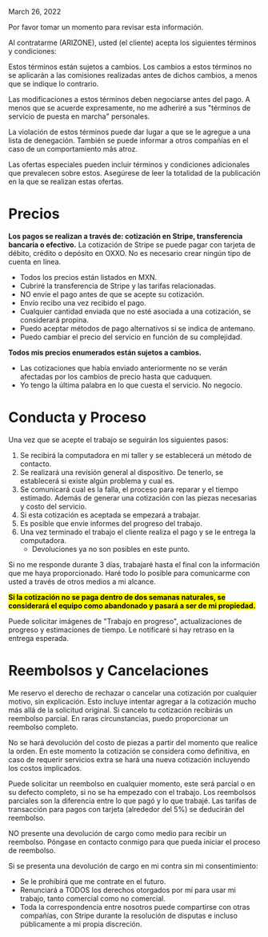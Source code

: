 March 26, 2022

Por favor tomar un momento para revisar esta información.

Al contratarme (ARIZONE), usted (el cliente) acepta los siguientes términos y condiciones:

Estos términos están sujetos a cambios. Los cambios a estos términos no se aplicarán a las comisiones realizadas antes de dichos cambios, a menos que se indique lo contrario.

Las modificaciones a estos términos deben negociarse antes del pago. A menos que se acuerde expresamente, no me adheriré a sus "términos de servicio de puesta en marcha" personales.

La violación de estos términos puede dar lugar a que se le agregue a una lista de denegación. También se puede informar a otros compañías en el caso de un comportamiento más atroz.

Las ofertas especiales pueden incluir términos y condiciones adicionales que prevalecen sobre estos. Asegúrese de leer la totalidad de la publicación en la que se realizan estas ofertas.

# Precios

**Los pagos se realizan a través de: cotización en Stripe, transferencia bancaria o efectivo.**
La cotización de Stripe se puede pagar con tarjeta de débito, crédito o depósito en OXXO. No es necesario crear ningún tipo de cuenta en línea.

- Todos los precios están listados en MXN.
- Cubriré la transferencia de Stripe y las tarifas relacionadas.
- NO envíe el pago antes de que se acepte su cotización.
- Envío recibo una vez recibido el pago.
- Cualquier cantidad enviada que no esté asociada a una cotización, se considerará propina.
- Puedo aceptar métodos de pago alternativos si se indica de antemano.
- Puedo cambiar el precio del servicio en función de su complejidad.

**Todos mis precios enumerados están sujetos a cambios.**

- Las cotizaciones que había enviado anteriormente no se verán afectadas por los cambios de precio hasta que caduquen.
- Yo tengo la última palabra en lo que cuesta el servicio. No negocío.

# Conducta y Proceso

Una vez que se acepte el trabajo se seguirán los siguientes pasos:

1. Se recibirá la computadora en mi taller y se establecerá un método de contacto.
2. Se realizará una revisión general al dispositivo. De tenerlo, se establecerá si existe algún problema y cual es.
3. Se comunicará cual es la falla, el proceso para reparar y el tiempo estimado. Además de generar una cotización con las piezas necesarias y costo del servicio.
4. Si esta cotización es aceptada se empezará a trabajar.
5. Es posible que envíe informes del progreso del trabajo.
6. Una vez terminado el trabajo el cliente realiza el pago y se le entrega la computadora.
   - Devoluciones ya no son posibles en este punto.

Si no me responde durante 3 días, trabajaré hasta el final con la información que me haya proporcionado. Haré todo lo posible para comunicarme con usted a través de otros medios a mi alcance.

<mark>**Si la cotización no se paga dentro de dos semanas naturales, se considerará el equipo como abandonado y pasará a ser de mi propiedad.**</mark>

Puede solicitar imágenes de "Trabajo en progreso", actualizaciones de progreso y estimaciones de tiempo. Le notificaré si hay retraso en la entrega esperada.

# Reembolsos y Cancelaciones

Me reservo el derecho de rechazar o cancelar una cotización por cualquier motivo, sin explicación. Esto incluye intentar agregar a la cotización mucho más allá de la solicitud original. Si cancelo tu cotización recibirás un reembolso parcial. En raras circunstancias, puedo proporcionar un reembolso completo.

No se hará devolución del costo de piezas a partir del momento que realice la orden. En este momento la cotización se considera como definitiva, en caso de requerir servicios extra se hará una nueva cotización incluyendo los costos implicados.

Puede solicitar un reembolso en cualquier momento, este será parcial o en su defecto completo, si no se ha empezado con el trabajo. Los reembolsos parciales son la diferencia entre lo que pagó y lo que trabajé.
Las tarifas de transacción para pagos con tarjeta (alrededor del 5%) se deducirán del reembolso.

NO presente una devolución de cargo como medio para recibir un reembolso. Póngase en contacto conmigo para que pueda iniciar el proceso de reembolso.

Si se presenta una devolución de cargo en mi contra sin mi consentimiento:

- Se le prohibirá que me contrate en el futuro.
- Renunciará a TODOS los derechos otorgados por mí para usar mi trabajo, tanto comercial como no comercial.
- Toda la correspondencia entre nosotros puede compartirse con otras compañías, con Stripe durante la resolución de disputas e incluso públicamente a mi propia discreción.

